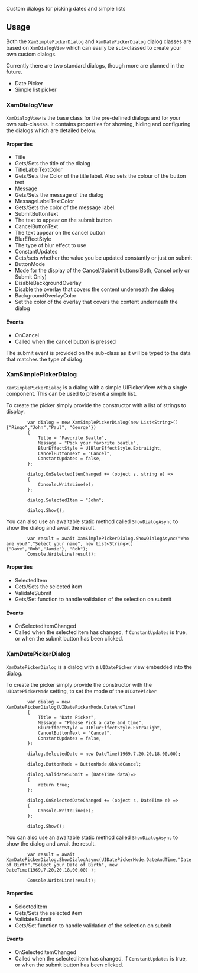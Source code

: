 Custom dialogs for picking dates and simple lists

## Usage ##

Both the `XamSimplePickerDialog` and `XamDatePickerDialog` dialog classes are based on `XamDialogView` which can easily be sub-classed to create your own custom dialogs.  

Currently there are two standard dialogs, though more are planned in the future.

- Date Picker
- Simple list picker

### XamDialogView ###

`XamDialogView` is the base class for the pre-defined dialogs and for your own sub-clasess.  It contains properties for showing, hiding and configuring the dialogs which are detailed below.  

#### Properties ####

 - Title
  - Gets/Sets the title of the dialog
 - TitleLabelTextColor
  - Gets/Sets the Color of the title label. Also sets the colour of the button text
 - Message
  - Gets/Sets the message of the dialog
 - MessageLabelTextColor
  - Gets/Sets the color of the message label.
 - SubmitButtonText
  - The text to appear on the submit button
 - CancelButtonText
  - The text appear on the cancel button
 - BlurEffectStyle
  - The type of blur effect to use
 - ConstantUpdates
  - Gets/sets whether the value you be updated constantly or just on submit
 - ButtonMode
  - Mode for the display of the Cancel/Submit buttons(Both, Cancel only or Submit Only)
 - DisableBackgroundOverlay
  - Disable the overlay that covers the content underneath the dialog
 - BackgroundOverlayColor
  - Set the color of the overlay that covers the content underneath the dialog
  
#### Events ####

 - OnCancel
  - Called when the cancel button is pressed
  
The submit event is provided on the sub-class as it will be typed to the data that matches the type of dialog.

### XamSimplePickerDialog ###

`XamSimplePickerDialog` is a dialog with a simple UIPickerView with a single component.  This can be used to present a simple list.  

To create the picker simply provide the constructor with a list of strings to display.

			var dialog = new XamSimplePickerDialog(new List<String>(){"Ringo","John","Paul", "George"})
			{
				Title = "Favorite Beatle",
				Message = "Pick your favorite beatle",
				BlurEffectStyle = UIBlurEffectStyle.ExtraLight,
				CancelButtonText = "Cancel",
				ConstantUpdates = false,
			};
				
			dialog.OnSelectedItemChanged += (object s, string e) => 
			{
				Console.WriteLine(e);
			};

			dialog.SelectedItem = "John";

			dialog.Show();

You can also use an awaitable static method called `ShowDialogAsync` to show the dialog and await the result.  

			var result = await XamSimplePickerDialog.ShowDialogAsync("Who are you?","Select your name", new List<String>(){"Dave","Rob","Jamie"}, "Rob");
			Console.WriteLine(result);
#### Properties ####

 - SelectedItem
  - Gets/Sets the selected item
 - ValidateSubmit
  - Gets/Set function to handle validation of the selection on submit

#### Events ####

 - OnSelectedItemChanged
  - Called when the selected item has changed, if `ConstantUpdates` is true, or when the submit button has been clicked.  
  

### XamDatePickerDialog ###

`XamDatePickerDialog` is a dialog with a `UIDatePicker` view embedded into the dialog.

To create the picker simply provide the constructor with the `UIDatePickerMode` setting, to set the mode of the `UIDatePicker`  

			var dialog = new XamDatePickerDialog(UIDatePickerMode.DateAndTime)
			{
				Title = "Date Picker",
				Message = "Please Pick a date and time",
				BlurEffectStyle = UIBlurEffectStyle.ExtraLight,
				CancelButtonText = "Cancel",
				ConstantUpdates = false,
			};
				
			dialog.SelectedDate = new DateTime(1969,7,20,20,18,00,00);

			dialog.ButtonMode = ButtonMode.OkAndCancel;

			dialog.ValidateSubmit = (DateTime data)=>
			{
				return true;
			};

			dialog.OnSelectedDateChanged += (object s, DateTime e) => 
			{
				Console.WriteLine(e);
			};

			dialog.Show();

You can also use an awaitable static method called `ShowDialogAsync` to show the dialog and await the result.  

			var result = await XamDatePickerDialog.ShowDialogAsync(UIDatePickerMode.DateAndTime,"Date of Birth","Select your Date of Birth", new DateTime(1969,7,20,20,18,00,00) );

			Console.WriteLine(result);

#### Properties ####

 - SelectedItem
  - Gets/Sets the selected item
 - ValidateSubmit
  - Gets/Set function to handle validation of the selection on submit

#### Events ####

 - OnSelectedItemChanged
  - Called when the selected item has changed, if `ConstantUpdates` is true, or when the submit button has been clicked.  